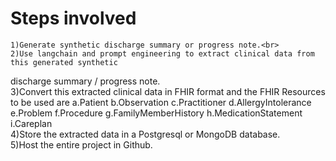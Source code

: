 # Steps involved
	1)Generate synthetic discharge summary or progress note.<br>
	2)Use langchain and prompt engineering to extract clinical data from this generated synthetic
discharge summary / progress note.<br>
	3)Convert this extracted clinical data in FHIR format and the FHIR Resources to be used are
		a.Patient
		b.Observation
		c.Practitioner
		d.AllergyIntolerance
		e.Problem
		f.Procedure
		g.FamilyMemberHistory
		h.MedicationStatement
		i.Careplan<br>
	4)Store the extracted data in a Postgresql or MongoDB database.<br>
 	5)Host the entire project in Github.<br>
